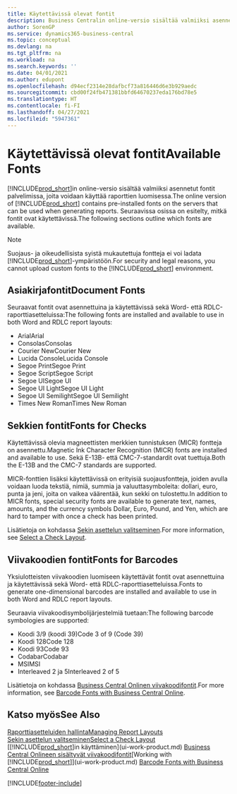 ```yaml
---
title: Käytettävissä olevat fontit
description: Business Centralin online-versio sisältää valmiiksi asennetut fontit palvelimissa, joita voidaan käyttää raporttien luomisessa.
author: SorenGP
ms.service: dynamics365-business-central
ms.topic: conceptual
ms.devlang: na
ms.tgt_pltfrm: na
ms.workload: na
ms.search.keywords: ''
ms.date: 04/01/2021
ms.author: edupont
ms.openlocfilehash: d94ecf2314e28dafbcf73a816446d6e3b929aedc
ms.sourcegitcommit: cbd00f24fb471381bbfd64670237eda176bd78e5
ms.translationtype: HT
ms.contentlocale: fi-FI
ms.lasthandoff: 04/27/2021
ms.locfileid: "5947361"
---
```

# <a name="available-fonts"></a><span data-ttu-id="dec6e-103">Käytettävissä olevat fontit</span><span class="sxs-lookup"><span data-stu-id="dec6e-103">Available Fonts</span></span>

<span data-ttu-id="dec6e-104">[!INCLUDE[prod_short](includes/prod_short.md)]in online-versio sisältää valmiiksi asennetut fontit palvelimissa, joita voidaan käyttää raporttien luomisessa.</span><span class="sxs-lookup"><span data-stu-id="dec6e-104">The online version of [!INCLUDE[prod_short](includes/prod_short.md)] contains pre-installed fonts on the servers that can be used when generating reports.</span></span> <span data-ttu-id="dec6e-105">Seuraavissa osissa on esitelty, mitkä fontit ovat käytettävissä.</span><span class="sxs-lookup"><span data-stu-id="dec6e-105">The following sections outline which fonts are available.</span></span>

> [!NOTE]
> <span data-ttu-id="dec6e-106">Suojaus- ja oikeudellisista syistä mukautettuja fontteja ei voi ladata [!INCLUDE[prod_short](includes/prod_short.md)]-ympäristöön.</span><span class="sxs-lookup"><span data-stu-id="dec6e-106">For security and legal reasons, you cannot upload custom fonts to the [!INCLUDE[prod_short](includes/prod_short.md)] environment.</span></span>

## <a name="document-fonts"></a><span data-ttu-id="dec6e-107">Asiakirjafontit</span><span class="sxs-lookup"><span data-stu-id="dec6e-107">Document Fonts</span></span>

<span data-ttu-id="dec6e-108">Seuraavat fontit ovat asennettuina ja käytettävissä sekä Word- että RDLC-raporttiasetteluissa:</span><span class="sxs-lookup"><span data-stu-id="dec6e-108">The following fonts are installed and available to use in both Word and RDLC report layouts:</span></span>

* <span data-ttu-id="dec6e-109">Arial</span><span class="sxs-lookup"><span data-stu-id="dec6e-109">Arial</span></span>
* <span data-ttu-id="dec6e-110">Consolas</span><span class="sxs-lookup"><span data-stu-id="dec6e-110">Consolas</span></span>
* <span data-ttu-id="dec6e-111">Courier New</span><span class="sxs-lookup"><span data-stu-id="dec6e-111">Courier New</span></span>
* <span data-ttu-id="dec6e-112">Lucida Console</span><span class="sxs-lookup"><span data-stu-id="dec6e-112">Lucida Console</span></span>
* <span data-ttu-id="dec6e-113">Segoe Print</span><span class="sxs-lookup"><span data-stu-id="dec6e-113">Segoe Print</span></span>
* <span data-ttu-id="dec6e-114">Segoe Script</span><span class="sxs-lookup"><span data-stu-id="dec6e-114">Segoe Script</span></span>
* <span data-ttu-id="dec6e-115">Segoe UI</span><span class="sxs-lookup"><span data-stu-id="dec6e-115">Segoe UI</span></span>
* <span data-ttu-id="dec6e-116">Segoe UI Light</span><span class="sxs-lookup"><span data-stu-id="dec6e-116">Segoe UI Light</span></span>
* <span data-ttu-id="dec6e-117">Segoe UI Semilight</span><span class="sxs-lookup"><span data-stu-id="dec6e-117">Segoe UI Semilight</span></span>
* <span data-ttu-id="dec6e-118">Times New Roman</span><span class="sxs-lookup"><span data-stu-id="dec6e-118">Times New Roman</span></span>

## <a name="fonts-for-checks"></a><span data-ttu-id="dec6e-119">Sekkien fontit</span><span class="sxs-lookup"><span data-stu-id="dec6e-119">Fonts for Checks</span></span>

<span data-ttu-id="dec6e-120">Käytettävissä olevia magneettisten merkkien tunnistuksen (MICR) fontteja on asennettu.</span><span class="sxs-lookup"><span data-stu-id="dec6e-120">Magnetic Ink Character Recognition (MICR) fonts are installed and available to use.</span></span> <span data-ttu-id="dec6e-121">Sekä E-13B- että CMC-7-standardit ovat tuettuja.</span><span class="sxs-lookup"><span data-stu-id="dec6e-121">Both the E-13B and the CMC-7 standards are supported.</span></span>  

<span data-ttu-id="dec6e-122">MICR-fonttien lisäksi käytettävissä on erityisiä suojausfontteja, joiden avulla voidaan luoda tekstiä, nimiä, summia ja valuuttasymboleita: dollari, euro, punta ja jeni, joita on vaikea väärentää, kun sekki on tulostettu.</span><span class="sxs-lookup"><span data-stu-id="dec6e-122">In addition to MICR fonts, special security fonts are available to generate text, names, amounts, and the currency symbols Dollar, Euro, Pound, and Yen, which are hard to tamper with once a check has been printed.</span></span>  

<span data-ttu-id="dec6e-123">Lisätietoja on kohdassa [Sekin asettelun valitseminen](finance-how-define-check-layouts.md).</span><span class="sxs-lookup"><span data-stu-id="dec6e-123">For more information, see [Select a Check Layout](finance-how-define-check-layouts.md).</span></span>  

## <a name="fonts-for-barcodes"></a><span data-ttu-id="dec6e-124">Viivakoodien fontit</span><span class="sxs-lookup"><span data-stu-id="dec6e-124">Fonts for Barcodes</span></span>
<span data-ttu-id="dec6e-125">Yksiulotteisten viivakoodien luomiseen käytettävät fontit ovat asennettuina ja käytettävissä sekä Word- että RDLC-raporttiasetteluissa.</span><span class="sxs-lookup"><span data-stu-id="dec6e-125">Fonts to generate one-dimensional barcodes are installed and available to use in both Word and RDLC report layouts.</span></span>

<span data-ttu-id="dec6e-126">Seuraavia viivakoodisymbolijärjestelmiä tuetaan:</span><span class="sxs-lookup"><span data-stu-id="dec6e-126">The following barcode symbologies are supported:</span></span>
* <span data-ttu-id="dec6e-127">Koodi 3/9 (koodi 39)</span><span class="sxs-lookup"><span data-stu-id="dec6e-127">Code 3 of 9 (Code 39)</span></span>
* <span data-ttu-id="dec6e-128">Koodi 128</span><span class="sxs-lookup"><span data-stu-id="dec6e-128">Code 128</span></span>
* <span data-ttu-id="dec6e-129">Koodi 93</span><span class="sxs-lookup"><span data-stu-id="dec6e-129">Code 93</span></span>
* <span data-ttu-id="dec6e-130">Codabar</span><span class="sxs-lookup"><span data-stu-id="dec6e-130">Codabar</span></span>
* <span data-ttu-id="dec6e-131">MSI</span><span class="sxs-lookup"><span data-stu-id="dec6e-131">MSI</span></span>
* <span data-ttu-id="dec6e-132">Interleaved 2 ja 5</span><span class="sxs-lookup"><span data-stu-id="dec6e-132">Interleaved 2 of 5</span></span>

<span data-ttu-id="dec6e-133">Lisätietoja on kohdassa [Business Central Onlinen viivakoodifontit](/dynamics365/business-central/dev-itpro/developer/devenv-report-barcode-fonts).</span><span class="sxs-lookup"><span data-stu-id="dec6e-133">For more information, see [Barcode Fonts with Business Central Online](/dynamics365/business-central/dev-itpro/developer/devenv-report-barcode-fonts).</span></span>

## <a name="see-also"></a><span data-ttu-id="dec6e-134">Katso myös</span><span class="sxs-lookup"><span data-stu-id="dec6e-134">See Also</span></span>

[<span data-ttu-id="dec6e-135">Raporttiasetteluiden hallinta</span><span class="sxs-lookup"><span data-stu-id="dec6e-135">Managing Report Layouts</span></span>](ui-manage-report-layouts.md)  
[<span data-ttu-id="dec6e-136">Sekin asettelun valitseminen</span><span class="sxs-lookup"><span data-stu-id="dec6e-136">Select a Check Layout</span></span>](finance-how-define-check-layouts.md)  
<span data-ttu-id="dec6e-137">[[!INCLUDE[prod_short](includes/prod_short.md)]in käyttäminen](ui-work-product.md)
[Business Central Onlineen sisältyvät viivakoodifontit](/dynamics365/business-central/dev-itpro/developer/devenv-report-barcode-fonts.md)</span><span class="sxs-lookup"><span data-stu-id="dec6e-137">[Working with [!INCLUDE[prod_short](includes/prod_short.md)]](ui-work-product.md)
[Barcode Fonts with Business Central Online](/dynamics365/business-central/dev-itpro/developer/devenv-report-barcode-fonts.md)</span></span>

[!INCLUDE[footer-include](includes/footer-banner.md)]
